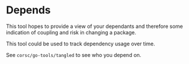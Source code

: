 # Depends

This tool hopes to provide a view of your dependants and therefore some indication of coupling and risk in changing a 
package.

This tool could be used to track dependency usage over time.

See `corsc/go-tools/tangled` to see who you depend on.
